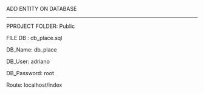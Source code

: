 ADD ENTITY ON DATABASE
_______________________________
PPROJECT FOLDER: Public

FILE DB : db_place.sql

DB_Name: db_place

DB_User: adriano

DB_Password: root

Route: localhost/index


